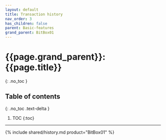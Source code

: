 ```yaml
---
layout: default
title: Transaction history
nav_order: 3
has_children: false
parent: Basic-features
grand_parent: BitBox01
---
```


# {{page.grand_parent}}: {{page.title}}
{: .no_toc }

## Table of contents
{: .no_toc .text-delta }

1. TOC
{:toc}

---
{% include shared/history.md product="BitBox01" %}
